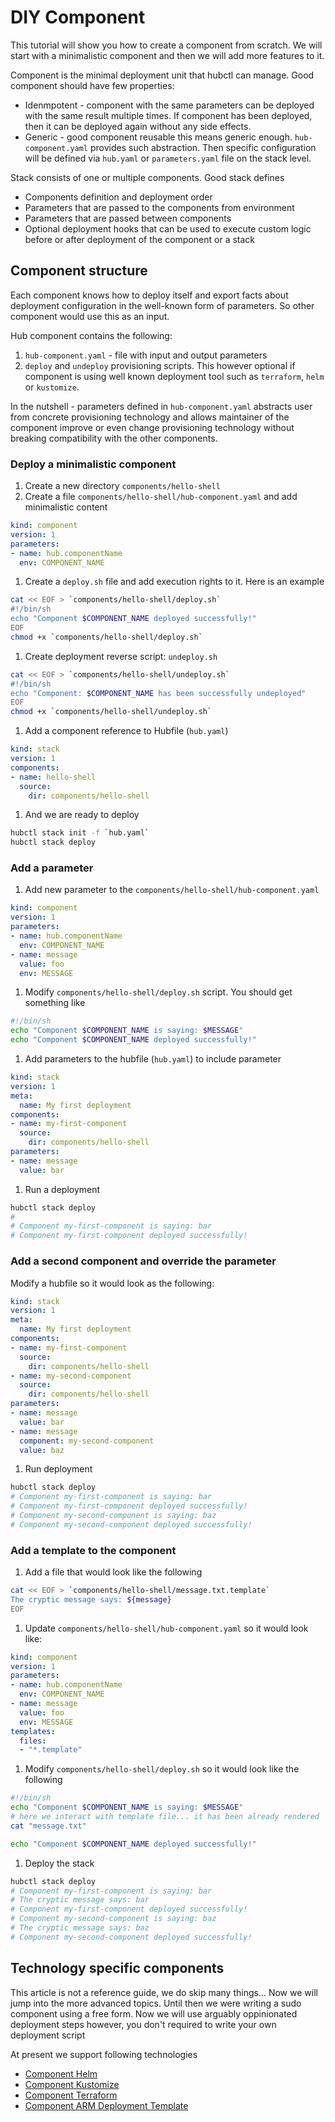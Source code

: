 # DIY Component

This tutorial will show you how to create a component from scratch. We will start with a minimalistic component and then we will add more features to it.

Component is the minimal deployment unit that hubctl can manage. Good component should have few properties:

* Idenmpotent - component with the same parameters can be deployed with the same result multiple times. If component has been deployed, then it can be deployed again without any side effects.
* Generic - good component reusable this means generic enough. `hub-component.yaml` provides such abstraction. Then specific configuration will be defined via `hub.yaml` or `parameters.yaml` file on the stack level.

Stack consists of one or multiple components. Good stack defines

* Components definition and deployment order
* Parameters that are passed to the components from environment
* Parameters that are passed between components
* Optional deployment hooks that can be used to execute custom logic before or after deployment of the component or a stack

## Component structure

Each component knows how to deploy itself and export facts about deployment configuration in the well-known form of parameters. So other component would use this as an input.

Hub component contains the following:

1. `hub-component.yaml` - file with input and output parameters
2. `deploy` and `undeploy` provisioning scripts. This however optional if component is using well known deployment tool such as `terraform`, `helm` or `kustomize`.

In the nutshell - parameters defined in `hub-component.yaml` abstracts user from concrete provisioning technology and allows maintainer of the component improve or even change provisioning technology without breaking compatibility with the other components.

### Deploy a minimalistic component

1. Create a new directory `components/hello-shell`
1. Create a file `components/hello-shell/hub-component.yaml` and add minimalistic content

```yaml
kind: component
version: 1
parameters:
- name: hub.componentName
  env: COMPONENT_NAME
```

1. Create a `deploy.sh` file and add execution rights to it. Here is an example

```bash
cat << EOF > `components/hello-shell/deploy.sh`
#!/bin/sh
echo "Component $COMPONENT_NAME deployed successfully!"
EOF
chmod +x `components/hello-shell/deploy.sh`
```

1. Create deployment reverse script: `undeploy.sh`

```bash
cat << EOF > `components/hello-shell/undeploy.sh`
#!/bin/sh
echo "Component: $COMPONENT_NAME has been successfully undeployed"
EOF
chmod +x `components/hello-shell/undeploy.sh`
```

1. Add a component reference to Hubfile (`hub.yaml`)

```yaml
kind: stack
version: 1
components:
- name: hello-shell
  source:
    dir: components/hello-shell
```

1. And we are ready to deploy

```bash
hubctl stack init -f `hub.yaml`
hubctl stack deploy
```

### Add a parameter

1. Add new parameter to the `components/hello-shell/hub-component.yaml`

```yaml
kind: component
version: 1
parameters:
- name: hub.componentName
  env: COMPONENT_NAME
- name: message
  value: foo
  env: MESSAGE
```

1. Modify `components/hello-shell/deploy.sh` script. You should get something like

```bash
#!/bin/sh
echo "Component $COMPONENT_NAME is saying: $MESSAGE"
echo "Component $COMPONENT_NAME deployed successfully!"
```

1. Add parameters to the hubfile (`hub.yaml`) to include parameter

```yaml
kind: stack
version: 1
meta:
  name: My first deployment
components:
- name: my-first-component
  source:
    dir: components/hello-shell
parameters:
- name: message
  value: bar
```

1. Run a deployment

```bash
hubctl stack deploy
#
# Component my-first-component is saying: bar
# Component my-first-component deployed successfully!
```

### Add a second component and override the parameter

Modify a hubfile so it would look as the following:

```yaml
kind: stack
version: 1
meta:
  name: My first deployment
components:
- name: my-first-component
  source:
    dir: components/hello-shell
- name: my-second-component
  source:
    dir: components/hello-shell
parameters:
- name: message
  value: bar
- name: message
  component: my-second-component
  value: baz
```

1. Run deployment

```bash
hubctl stack deploy
# Component my-first-component is saying: bar
# Component my-first-component deployed successfully!
# Component my-second-component is saying: baz
# Component my-second-component deployed successfully!
```

### Add a template to the component

1. Add a file that would look like the following

```bash
cat << EOF > `components/hello-shell/message.txt.template`
The cryptic message says: ${message}
EOF
```

1. Update `components/hello-shell/hub-component.yaml` so it would look like:

```yaml
kind: component
version: 1
parameters:
- name: hub.componentName
  env: COMPONENT_NAME
- name: message
  value: foo
  env: MESSAGE
templates:
  files:
  - "*.template"
```

1. Modify `components/hello-shell/deploy.sh` so it would look like the following

```bash
#!/bin/sh
echo "Component $COMPONENT_NAME is saying: $MESSAGE"
# here we interact with template file... it has been already rendered
cat "message.txt"

echo "Component $COMPONENT_NAME deployed successfully!"
```

1. Deploy the stack

```bash
hubctl stack deploy
# Component my-first-component is saying: bar
# The cryptic message says: bar
# Component my-first-component deployed successfully!
# Component my-second-component is saying: baz
# The cryptic message says: baz
# Component my-second-component deployed successfully!
```

## Technology specific components

This article is not a reference guide, we do skip many things... Now we will jump into the more advanced topics. Until then we were writing a sudo component using a free form. Now we will use arguably oppinionated deployment steps however, you don't required to write your own deployment script

At present we support following technologies

* [Component Helm](../../reference/components/helm)
* [Component Kustomize](../../reference/components/kustomize)
* [Component Terraform](../../reference/components/terraform)
* [Component ARM Deployment Template](../../reference/components/arm)
